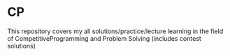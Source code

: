 # CP
This repository covers my all solutions/practice/lecture learning in the field of CompetitiveProgramming and Problem Solving (includes contest solutions) 

